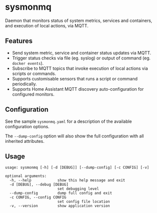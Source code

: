 # sysmonmq

Daemon that monitors status of system metrics, services and containers, and execution of local actions, via MQTT.

## Features

* Send system metric, service and container status updates via MQTT.
* Trigger status checks via file (eg. syslog) or output of command (eg. `docker events`).
* Subscribe to MQTT topics that invoke execution of local actions via scripts or commands.
* Supports customisable sensors that runs a script or command periodically.
* Supports Home Assistant MQTT discovery auto-configuration for configured monitors.

## Configuration

See the sample `sysmonmq.yaml` for a description of the available configuration options.

The `--dump-config` option will also show the full configuration with all inherited attributes.

## Usage

```
usage: sysmonmq [-h] [-d [DEBUG]] [--dump-config] [-c CONFIG] [-v]

optional arguments:
  -h, --help            show this help message and exit
  -d [DEBUG], --debug [DEBUG]
                        set debugging level
  --dump-config         dump full config and exit
  -c CONFIG, --config CONFIG
                        set config file location
  -v, --version         show application version
  ```
